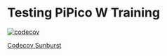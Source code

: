 # Testing PiPico W Training

[![codecov](https://codecov.io/gh/ikostan/pico/branch/master/graph/badge.svg?token=UV5L6GPUG8)](https://codecov.io/gh/ikostan/pico)

[Codecov Sunburst](https://codecov.io/gh/ikostan/pico/graphs/sunburst.svg?token=UV5L6GPUG8)